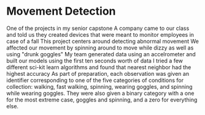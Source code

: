 # Movement Detection
One of the projects in my senior capstone
A company came to our class and told us they created devices that were meant to monitor employees in case of a fall
This project centers around detecting abnormal movement
We affected our movement by spinning around to move while dizzy as well as using "drunk goggles"
My team generated data using an accelrometer and built our models using the first ten seconds worth of data
I tried a few different sci-kit learn algorithms and found that nearest neighbor had the highest accuracy
As part of preparation, each observation was given an identifier corresponding to one of the five categories of conditions for collection: walking, fast walking, spinning, wearing goggles, and spinning while wearing goggles. 
They were also given a binary category with a one for the most extreme case, goggles and spinning, and a zero for everything else.
